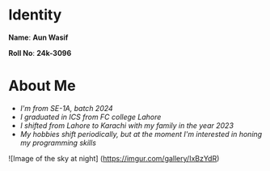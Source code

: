 
# Identity
**Name**: **Aun Wasif**

**Roll No**: **24k-3096**


# About Me 

* _I'm from SE-1A, batch 2024_
* _I graduated in ICS from FC college Lahore_
* _I shifted from Lahore to Karachi with my family in the year 2023_
* _My hobbies shift periodically, but at the moment I'm interested in honing my programming skills_


![Image of the sky at night] (https://imgur.com/gallery/IxBzYdR)

 




